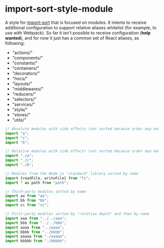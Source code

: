 # import-sort-style-module

A style for [import-sort](https://github.com/renke/import-sort) that is focused
on modules. It intents to receive additional configuration to support relative aliases whitelist (for example, to use with Webpack). So far it isn't possible to receive configuration (**help wanted**), and for now it just has a common set of React aliases, as following:
- "actions/"
- "components/"
- "constants/"
- "containers/"
- "decorators/"
- "hocs/"
- "layouts/"
- "middlewares/"
- "reducers/"
- "selectors/"
- "services/"
- "style/"
- "stores/"
- "utils/"

```js
// Absolute modules with side effects (not sorted because order may matter)
import "a";
import "c";
import "b";

// Relative modules with side effects (not sorted because order may matter)
import "./a";
import "./c";
import "./b";

// Modules from the Node.js "standard" library sorted by name
import {readFile, writeFile} from "fs";
import * as path from "path";

// Third-party modules sorted by name
import aa from "aa";
import bb from "bb";
import cc from "cc";

// First-party modules sorted by "relative depth" and then by name
import aaa from "../../aaa";
import bbb from "../../bbb";
import aaaa from "../aaaa";
import bbbb from "../bbbb";
import aaaaa from "./aaaaa";
import bbbbb from "./bbbbb";
```
